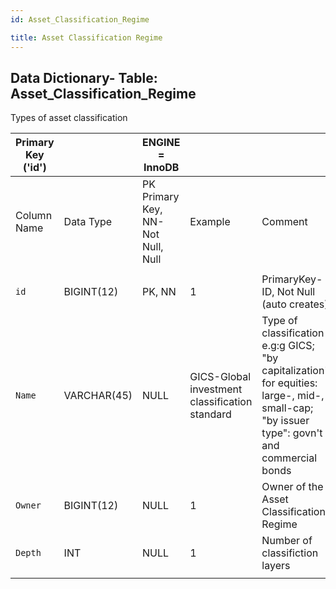```yaml
---
id: Asset_Classification_Regime

title: Asset Classification Regime
---
```


## Data Dictionary- Table: Asset_Classification_Regime

Types of asset classification 
  
 
| Primary Key ('id')||ENGINE = InnoDB|||
|---|---|---|---|---|
|Column Name| Data Type|PK Primary Key, NN-Not Null, Null|Example|Comment|
||
|`id` |BIGINT(12)|PK, NN|1|PrimaryKey-ID, Not Null (auto creates)|
|`Name`| VARCHAR(45)| NULL|GICS-Global investment classification standard| Type of classification e.g:g GICS; "by capitalization" for equities: large-, mid-, small-cap; "by issuer type": govn't and commercial bonds|
|`Owner`| BIGINT(12)| NULL|1|Owner of the Asset Classification Regime |
|`Depth`|INT| NULL|1|Number of classifiction layers|
||
